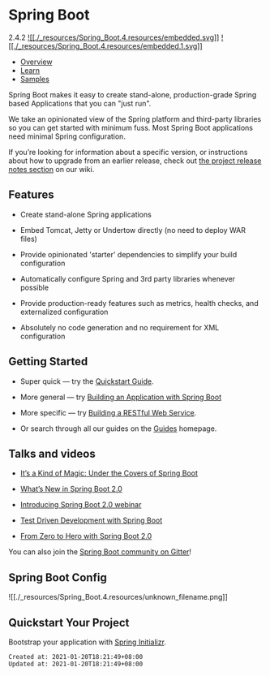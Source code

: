 
# Spring Boot

2.4.2
 [![[./_resources/Spring_Boot.4.resources/embedded.svg]]](https://github.com/spring-projects/spring-boot) [![[./_resources/Spring_Boot.4.resources/embedded.1.svg]]](https://stackoverflow.com/questions/tagged/spring-boot) 

*   [Overview](https://spring.io/projects/spring-boot#overview)
*   [Learn](https://spring.io/projects/spring-boot#learn)
*   [Samples](https://spring.io/projects/spring-boot#samples)

Spring Boot makes it easy to create stand-alone, production-grade Spring based Applications that you can "just run".

We take an opinionated view of the Spring platform and third-party libraries so you can get started with minimum fuss. Most Spring Boot applications need minimal Spring configuration.

If you’re looking for information about a specific version, or instructions about how to upgrade from an earlier release, check out [the project release notes section](https://github.com/spring-projects/spring-boot/wiki#release-notes) on our wiki.

## Features

*   Create stand-alone Spring applications
    
*   Embed Tomcat, Jetty or Undertow directly (no need to deploy WAR files)
    
*   Provide opinionated 'starter' dependencies to simplify your build configuration
    
*   Automatically configure Spring and 3rd party libraries whenever possible
    
*   Provide production-ready features such as metrics, health checks, and externalized configuration
    
*   Absolutely no code generation and no requirement for XML configuration
    

## Getting Started

*   Super quick — try the [Quickstart Guide](https://spring.io/quickstart).
    
*   More general — try [Building an Application with Spring Boot](https://spring.io/guides/gs/spring-boot/)
    
*   More specific — try [Building a RESTful Web Service](https://spring.io/guides/gs/rest-service/).
    
*   Or search through all our guides on the [Guides](https://spring.io/guides) homepage.
    

## Talks and videos

*   [It’s a Kind of Magic: Under the Covers of Spring Boot](https://content.pivotal.io/springone-platform-2017/its-a-kind-of-magic-under-the-covers-of-spring-boot-brian-clozel-st%C3%A9phane-nicoll)
    
*   [What’s New in Spring Boot 2.0](https://content.pivotal.io/springone-platform-2017/whats-new-in-spring-boot-2-0-phillip-webb-madhura-bhave)
    
*   [Introducing Spring Boot 2.0 webinar](https://content.pivotal.io/webinars/mar-13-introducing-spring-boot-2-0-webinar)
    
*   [Test Driven Development with Spring Boot](https://content.pivotal.io/springone-platform-2017/test-driven-development-with-spring-boot-sannidhi-jalukar-madhura-bhave)
    
*   [From Zero to Hero with Spring Boot 2.0](https://content.pivotal.io/springone-platform-2017/from-zero-to-hero-with-spring-boot-brian-clozel)
    

You can also join the [Spring Boot community on Gitter](https://gitter.im/spring-projects/spring-boot)!

## Spring Boot Config

![[./_resources/Spring_Boot.4.resources/unknown_filename.png]]

## Quickstart Your Project

Bootstrap your application with [Spring Initializr](https://start.spring.io/).

    Created at: 2021-01-20T18:21:49+08:00
    Updated at: 2021-01-20T18:21:49+08:00

